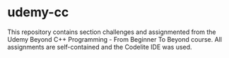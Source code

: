 # udemy-cc

This repository contains section challenges and assignmented from the Udemy Beyond C++ Programming - From Beginner To Beyond course. All assignments are self-contained and the Codelite IDE was used.
